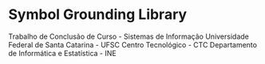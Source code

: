 # Symbol Grounding Library
 
Trabalho de Conclusão de Curso - Sistemas de Informação
Universidade Federal de Santa Catarina - UFSC
Centro Tecnológico - CTC
Departamento de Informática e Estatística - INE